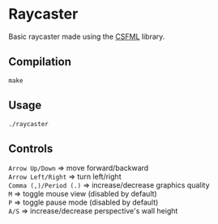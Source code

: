 # Raycaster

Basic raycaster made using the [CSFML](https://github.com/SFML/CSFML) library.

## Compilation

```shell
make
```

## Usage

```shell
./raycaster
```

## Controls

`Arrow Up/Down` => move forward/backward \
`Arrow Left/Right` => turn left/right \
`Comma (,)/Period (.)` => increase/decrease graphics quality \
`M` => toggle mouse view (disabled by default) \
`P` => toggle pause mode (disabled by default) \
`A/S` => increase/decrease perspective's wall height